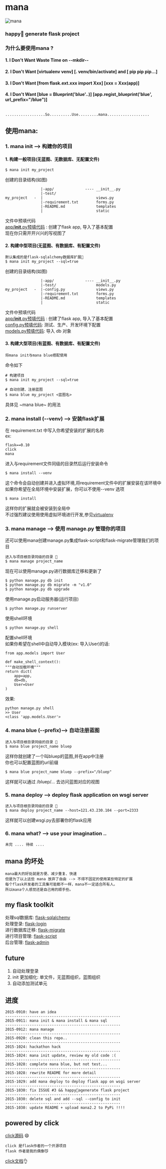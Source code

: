 mana
===
![mana](http://7xj431.com1.z0.glb.clouddn.com/images.jpeg)
### happy🍺 generate flask project

### 为什么要使用mana ?
#### 1. I Don't Want Waste Time on --mkdir--
#### 2. I Don't Want [virtualenv venv] [. venv/bin/activate] and [ pip pip pip...]
#### 3. I Don't Want [from flask.ext.xxx import Xxx] [xxx = Xxx(app)]
#### 4. I Don't Want [blue = Blueprint('blue'..)] [app.regist_blueprint('blue', url_prefix="/blue")]

            ..................So..........Use.........mana...................


## 使用mana:
### 1. mana init --> 构建你的项目
#### 1. 构建一般项目(无蓝图、无数据库、无配置文件)

    $ mana init my_project

创建的目录结构(如图)<br/>

                    |-app/              ---- __init__.py
                    |-test/
    my_project   -  |                        views.py
                    |-requirement.txt        forms.py
                    |-README.md              templates
                    |                        static

文件中预填代码<br/>
[app/__init__.py预填代码](https://github.com/neo1218/mana/blob/master/examples/GoodIdea/app/__init__.py) : 创建了flask app, 导入了基本配置 <br/>
现在你只需开开兴兴的写视图了

#### 2. 构建中型项目(无蓝图、有数据库、有配置文件)

    默认集成的是flask-sqlalchemy数据库扩展🍺
    $ mana init my_project --sql=true

创建的目录结构(如图)<br/>

                    |-app/              ---- __init__.py
                    |-test/                  models.py
    my_project   -  |-config.py              views.py
                    |-requirement.txt        forms.py
                    |-README.md              templates
                    |                        static

文件中预填代码<br/>
[app/__init__.py预填代码](https://github.com/neo1218/mana/blob/master/examples/GoodIdea/app/__init__.py) : 创建了flask app, 导入了基本配置 <br/>
[config.py预填代码](): 测试、生产、开发环境下配置 <br/>
[models.py预填代码](): 导入 db 对象 <br/>

#### 3. 构建大型项目(有蓝图、有数据库、有配置文件)

    将mana init与mana blue搭配使用

命令如下

    # 构建项目
    $ mana init my_project --sql=true

    # 自动创建、注册蓝图
    $ mana blue my_project <蓝图名>

具体见 ~mana blue~ 的用法


### 2. mana install (--venv) --> 安装flask扩展
在 requirement.txt 中写入你希望安装的扩展的名称 <br/>
ex:

    flask==0.10
    click
    mana

进入与requirement文件同级的目录然后运行安装命令

    $ mana install --venv

这个命令会自动创建并进入虚拟环境,将requirement文件中的扩展安装在该环境中<br/>
如果你希望在全局环境中安装扩展，你可以不使用--venv 选项

    $ mana install

这样你的扩展就会被安装到全局中<br/>
不过强烈建议使用使用虚拟环境进行开发,参见[virtualenv](http://docs.jinkan.org/docs/flask/installation.html#virtualenv) <br/>

### 3. mana manage --> 使用 manage.py 管理你的项目
还可以使用mana创建manage.py集成flask-script和flask-migrate管理我们的项目

    进入与项目根目录同级的目录 🍺
    $ mana manage project_name

现在可以使用manage.py进行数据库迁移和更新了

    $ python manage.py db init
    $ python manage.py db migrate -m "v1.0"
    $ python manage.py db upgrade

使用manage.py启动服务器(运行项目)

    $ python manage.py runserver

使用shell环境

    $ python manage.py shell

配置shell环境 <br/>
如果你希望在shell中自动导入模块(ex: 导入User)的话:

    from app.models import User

    def make_shell_context():
    """自动加载环境"""
    return dict(
        app=app,
        db=db,
        User=User
    )

效果:

    python manage.py shell
    >> User
    <class 'app.models.User'>

### 4. mana blue (--prefix)--> 自动注册蓝图

    进入与项目根目录同级的目录 🍺
    $ mana blue project_name bluep

这样你就创建了一个叫bluep的蓝图,并在app中注册 <br/>
你也可以配置蓝图的url前缀

    $ mana blue project_name bluep --prefix="/bluep"

这样就可以通过 /bluep/... 去访问蓝图对应的视图

### 5. mana deploy --> deploy flask application on wsgi server

    进入与项目根目录同级的目录 🍺
    $ mana deploy project_name --host=121.43.230.104 --port=2333

这样就可以创建wsgi.py去部署你的flask应用

### 6. mana what? --> use your imagination ..

    未完 .... 待续 ....

## mana 的坏处

    mana最大的好处就是方便、减少重复、快速
    但是为了以上这些 mana 放弃了自由 --> 不得不固定的使用某些特定的扩展
    每个flask开发者的工具集可能都不一样，mana不一定适合所有人。
    所以mana个人感觉还是自己用的顺手些。


## my flask toolkit
处理sql数据库: [flask-sqlalchemy](https://github.com/mitsuhiko/flask-sqlalchemy)<br/>
处理登录: [flask-login](https://github.com/maxcountryman/flask-login)<br/>
进行数据库迁移: [flask-migrate](https://github.com/miguelgrinberg/Flask-Migrate)<br/>
进行项目管理: [flask-script](https://github.com/smurfix/flask-script)<br/>
后台管理: [flask-admin](https://github.com/flask-admin/flask-admin)<br/>


## future
1. 自动处理登录<br/>
2. init 更加细化: 单文件，无蓝图组织，蓝图组织<br/>
3. 自动添加测试单元<br/>


## 进度

	2015-0910: have an idea
	----------------------------------------------------
	2015-0911: mana init & mana install & mana sql
	----------------------------------------------------
	2015-0912: mana manage
	----------------------------------------------------
	2015-0920: clean this repo..
	----------------------------------------------------
	2015-1024: hackathon hack
	----------------------------------------------------
	2015-1024: mana init update, review my old code :(
    ----------------------------------------------------
    2015-1028: complete mana blue, but not test...
    ----------------------------------------------------
    2015-1028: rewrite README for more detail
    ----------------------------------------------------
    2015-1029: add mana deploy to deploy flask app on wsgi server
    ----------------------------------------------------
    2015-1030: fix ISSUE #3 && happy🍺agenerate flask project
    ----------------------------------------------------
    2015-1030: delete sql and add --sql --config to init
    ----------------------------------------------------
    2015-1030: update README + upload mana2.2 to PyPi !!!!


## powered by click
[click源码](https://github.com/mitsuhiko/click) 😄  <br/>

    click 是flask作者的一个开源项目
    flask 作者是我的偶像😼

[click文档](http://click.pocoo.org/5/)👌 <br/>
